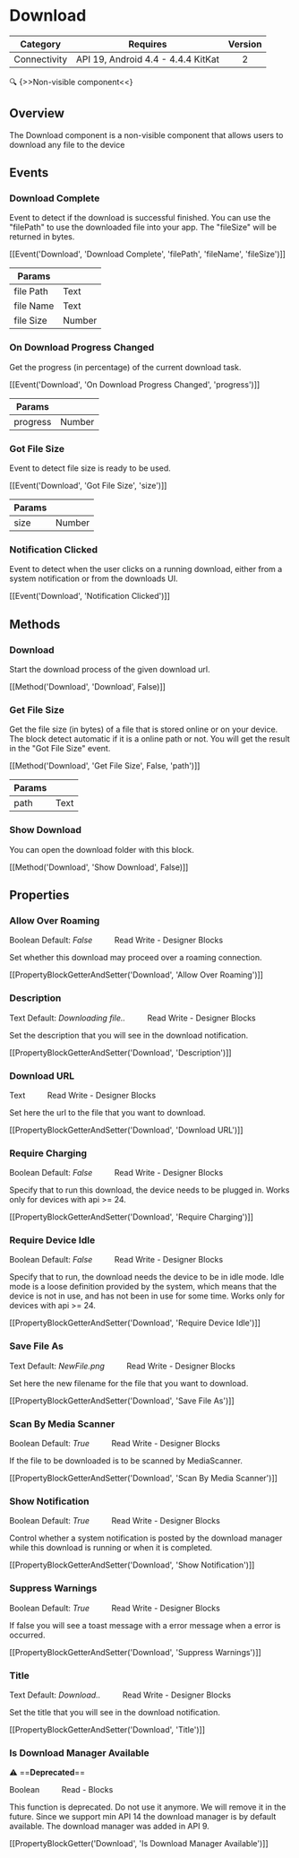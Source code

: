 # Download

| Category | Requires | Version |
|:--------:|:-------:|:--------:|
|Connectivity|API 19, Android 4.4 - 4.4.4 KitKat|2|

:mag: {>>Non-visible component<<}

## Overview

The Download component is a non-visible component that allows users to download any file to the device

## Events

### Download Complete

Event to detect if the download is successful finished. You can use the "filePath" to use the downloaded file into your app. The "fileSize" will be returned in bytes.

[[Event('Download', 'Download Complete', 'filePath', 'fileName', 'fileSize')]]

| Params | []() |
|--------|------|
|file Path|<span class="chip chip-text">Text</span>|
|file Name|<span class="chip chip-text">Text</span>|
|file Size|<span class="chip chip-number">Number</span>|


### On Download Progress Changed

Get the progress (in percentage) of the current download task.

[[Event('Download', 'On Download Progress Changed', 'progress')]]

| Params | []() |
|--------|------|
|progress|<span class="chip chip-number">Number</span>|


### Got File Size

Event to detect file size is ready to be used.

[[Event('Download', 'Got File Size', 'size')]]

| Params | []() |
|--------|------|
|size|<span class="chip chip-number">Number</span>|


### Notification Clicked

Event to detect when the user clicks on a running download, either from a system notification or from the downloads UI.

[[Event('Download', 'Notification Clicked')]]

## Methods

### Download

Start the download process of the given download url.

[[Method('Download', 'Download', False)]]

### Get File Size

Get the file size (in bytes) of a file that is stored online or on your device. The block detect automatic if it is a online path or not. You will get the result in the "Got File Size" event.

[[Method('Download', 'Get File Size', False, 'path')]]

| Params | []() |
|--------|------|
|path|<span class="chip chip-text">Text</span>|


### Show Download

You can open the download folder with this block.

[[Method('Download', 'Show Download', False)]]

## Properties

### Allow Over Roaming

<span class="chip chip-boolean">Boolean</span> <span class="chip chip-boolean">Default: <i>False</i></span>&nbsp;&nbsp;&nbsp;&nbsp;&nbsp;&nbsp;&nbsp;&nbsp;&nbsp;&nbsp;<span class="chip chip-rw">Read</span> <span class="chip chip-rw">Write</span> - <span class="chip chip-bd">Designer</span> <span class="chip chip-bd">Blocks</span> 

Set whether this download may proceed over a roaming connection.

[[PropertyBlockGetterAndSetter('Download', 'Allow Over Roaming')]]

### Description

<span class="chip chip-text">Text</span> <span class="chip chip-text">Default: <i>Downloading file..</i></span>&nbsp;&nbsp;&nbsp;&nbsp;&nbsp;&nbsp;&nbsp;&nbsp;&nbsp;&nbsp;<span class="chip chip-rw">Read</span> <span class="chip chip-rw">Write</span> - <span class="chip chip-bd">Designer</span> <span class="chip chip-bd">Blocks</span> 

Set the description that you will see in the download notification.

[[PropertyBlockGetterAndSetter('Download', 'Description')]]

### Download URL

<span class="chip chip-text">Text</span>&nbsp;&nbsp;&nbsp;&nbsp;&nbsp;&nbsp;&nbsp;&nbsp;&nbsp;&nbsp;<span class="chip chip-rw">Read</span> <span class="chip chip-rw">Write</span> - <span class="chip chip-bd">Designer</span> <span class="chip chip-bd">Blocks</span> 

Set here the url to the file that you want to download.

[[PropertyBlockGetterAndSetter('Download', 'Download URL')]]

### Require Charging

<span class="chip chip-boolean">Boolean</span> <span class="chip chip-boolean">Default: <i>False</i></span>&nbsp;&nbsp;&nbsp;&nbsp;&nbsp;&nbsp;&nbsp;&nbsp;&nbsp;&nbsp;<span class="chip chip-rw">Read</span> <span class="chip chip-rw">Write</span> - <span class="chip chip-bd">Designer</span> <span class="chip chip-bd">Blocks</span> 

Specify that to run this download, the device needs to be plugged in. Works only for devices with api &gt;= 24.

[[PropertyBlockGetterAndSetter('Download', 'Require Charging')]]

### Require Device Idle

<span class="chip chip-boolean">Boolean</span> <span class="chip chip-boolean">Default: <i>False</i></span>&nbsp;&nbsp;&nbsp;&nbsp;&nbsp;&nbsp;&nbsp;&nbsp;&nbsp;&nbsp;<span class="chip chip-rw">Read</span> <span class="chip chip-rw">Write</span> - <span class="chip chip-bd">Designer</span> <span class="chip chip-bd">Blocks</span> 

Specify that to run, the download needs the device to be in idle mode. Idle mode is a loose definition provided by the system, which means that the device is not in use, and has not been in use for some time. Works only for devices with api &gt;= 24.

[[PropertyBlockGetterAndSetter('Download', 'Require Device Idle')]]

### Save File As

<span class="chip chip-text">Text</span> <span class="chip chip-text">Default: <i>NewFile.png</i></span>&nbsp;&nbsp;&nbsp;&nbsp;&nbsp;&nbsp;&nbsp;&nbsp;&nbsp;&nbsp;<span class="chip chip-rw">Read</span> <span class="chip chip-rw">Write</span> - <span class="chip chip-bd">Designer</span> <span class="chip chip-bd">Blocks</span> 

Set here the new filename for the file that you want to download.

[[PropertyBlockGetterAndSetter('Download', 'Save File As')]]

### Scan By Media Scanner

<span class="chip chip-boolean">Boolean</span> <span class="chip chip-boolean">Default: <i>True</i></span>&nbsp;&nbsp;&nbsp;&nbsp;&nbsp;&nbsp;&nbsp;&nbsp;&nbsp;&nbsp;<span class="chip chip-rw">Read</span> <span class="chip chip-rw">Write</span> - <span class="chip chip-bd">Designer</span> <span class="chip chip-bd">Blocks</span> 

If the file to be downloaded is to be scanned by MediaScanner.

[[PropertyBlockGetterAndSetter('Download', 'Scan By Media Scanner')]]

### Show Notification

<span class="chip chip-boolean">Boolean</span> <span class="chip chip-boolean">Default: <i>True</i></span>&nbsp;&nbsp;&nbsp;&nbsp;&nbsp;&nbsp;&nbsp;&nbsp;&nbsp;&nbsp;<span class="chip chip-rw">Read</span> <span class="chip chip-rw">Write</span> - <span class="chip chip-bd">Designer</span> <span class="chip chip-bd">Blocks</span> 

Control whether a system notification is posted by the download manager while this download is running or when it is completed.

[[PropertyBlockGetterAndSetter('Download', 'Show Notification')]]

### Suppress Warnings

<span class="chip chip-boolean">Boolean</span> <span class="chip chip-boolean">Default: <i>True</i></span>&nbsp;&nbsp;&nbsp;&nbsp;&nbsp;&nbsp;&nbsp;&nbsp;&nbsp;&nbsp;<span class="chip chip-rw">Read</span> <span class="chip chip-rw">Write</span> - <span class="chip chip-bd">Designer</span> <span class="chip chip-bd">Blocks</span> 

If false you will see a toast message with a error message when a error is occurred.

[[PropertyBlockGetterAndSetter('Download', 'Suppress Warnings')]]

### Title

<span class="chip chip-text">Text</span> <span class="chip chip-text">Default: <i>Download..</i></span>&nbsp;&nbsp;&nbsp;&nbsp;&nbsp;&nbsp;&nbsp;&nbsp;&nbsp;&nbsp;<span class="chip chip-rw">Read</span> <span class="chip chip-rw">Write</span> - <span class="chip chip-bd">Designer</span> <span class="chip chip-bd">Blocks</span> 

Set the title that you will see in the download notification.

[[PropertyBlockGetterAndSetter('Download', 'Title')]]

### Is Download Manager Available

:warning: ==**Deprecated**==

<span class="chip chip-boolean">Boolean</span>&nbsp;&nbsp;&nbsp;&nbsp;&nbsp;&nbsp;&nbsp;&nbsp;&nbsp;&nbsp;<span class="chip chip-rw">Read</span> - <span class="chip chip-bd">Blocks</span> 

This function is deprecated. Do not use it anymore. We will remove it in the future. Since we support min API 14 the download manager is by default available. The download manager was added in API 9.

[[PropertyBlockGetter('Download', 'Is Download Manager Available')]]